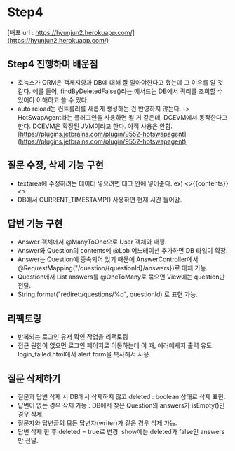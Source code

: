 # Step4 
[배포 url : https://hyunjun2.herokuapp.com/](https://hyunjun2.herokuapp.com/)

## Step4 진행하며 배운점
- 호눅스가 ORM은 객체지향과 DB에 대해 잘 알아야한다고 했는데 그 이유를 알 것 같다. 예를 들어, findByDeletedFalse()라는 메서드는 DB에서 쿼리를 조회할 수 있어야 이해하고 쓸 수 있다. 
- auto reload는 컨트롤러를 새롭게 생성하는 건 반영하지 않는다. ->  HotSwapAgent라는 플러그인을 사용하면 될 거 같은데, DCEVM에서 동작한다고 한다. DCEVM은 확장된 JVM이라고 한다. 아직 사용은 안함.
[https://plugins.jetbrains.com/plugin/9552-hotswapagent](https://plugins.jetbrains.com/plugin/9552-hotswapagent)

## 질문 수정, 삭제 기능 구현 
- textarea에 수정하려는 데이터 넣으려면 태그 안에 넣어준다. ex) <>{{contents}}<> 
- DB에서 CURRENT_TIMESTAMP() 사용하면 현재 시간 들어감. 

## 답변 기능 구현 
- Answer 객체에서 @ManyToOne으로 User 객체와 매핑.
- Answer와 Question의 contents에 @Lob 어노테이션 추가하면 DB 타입이 확장.
- Answer는 Question에 종속되어 있기 때문에 AnswerController에서 @RequestMapping("/question/{questionId}/answers})로 대체 가능.
- Question에서 List<Answer> answers를 @OneToMany로 묶으면 View에는 question만 전달.
- String.format("rediret:/questions/%d", questionId) 로 표현 가능. 

## 리팩토링 
- 반복되는 로그인 유저 확인 작업을 리팩토링
- 접근 권한이 없으면 로그인 페이지로 이동하는데 이 때, 에러메세지 출력 유도. login_failed.html에서 alert form을 복사해서 사용.

## 질문 삭제하기
- 질문과 답변 삭제 시 DB에서 삭제하지 않고 deleted : boolean 상태로 삭제 표현. 
- 답변이 없는 경우 삭제 가능 : DB에서 찾은 Question의 answers가 isEmpty()인 경우 삭제. 
- 질문자와 답변글의 모든 답변자(writer)가 같은 경우 삭제 가능.
- 답변 삭제 한 후 deleted = true로 변경. show에는 deleted가 false인 answers만 전달. 
